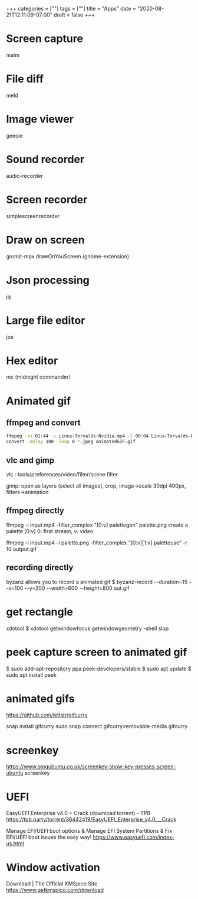 +++
categories = [""]
tags = [""]
title = "Apps"
date = "2020-08-21T12:11:09-07:00"
draft = false
+++

# Screen capture

maim

# File diff

meld

# Image viewer

geeqie

# Sound recorder

audio-recorder

# Screen recorder

simplescreenrecorder

# Draw on screen

gromit-mpx
drawOnYouScreen (gnome-extension)

# Json processing

jq

# Large file editor

joe

# Hex editor

mc (midnight commander)

# Animated gif

## ffmpeg and convert

```bash
ffmpeg -ss 01:44 -i Linus-Torvalds-Nvidia.mp4 -t 00:04 Linus-Torvalds-Nvidia_%03d.png
convert -delay 100 -loop 0 *.jpeg animatedGIF.gif
```

## vlc and gimp

vlc : tools/preferences/video/filter/scene filter

gimp: open as layers (select all images), crop, image->scale 30dpi 400px, filters->animation

## ffmpeg directly

ffmpeg -i input.mp4 -filter_complex "[0:v] palettegen" palette.png
create a palette [0:v] 0: first stream, v: video

ffmpeg -i input.mp4 -i palette.png -filter_complex "[0:v][1:v] paletteuse"
 -r 10 output.gif

## recording directly

byzanz allows you to record a animated gif
$ byzanz-record --duration=15 --x=100 --y=200 --width=600 --height=800 out.gif

# get rectangle
xdotool
$ xdotool getwindowfocus getwindowgeometry -shell
slop

# peek capture screen to animated gif
$ sudo add-apt-repository ppa:peek-developers/stable
$ sudo apt update
$ sudo apt install peek

# animated gifs
https://github.com/lettier/gifcurry

snap install gifcurry
sudo snap connect gifcurry:removable-media
gifcurry

# screenkey
https://www.omgubuntu.co.uk/screenkey-show-key-presses-screen-ubuntu
screenkey

# UEFI

EasyUEFI Enterprise v4.0 + Crack (download torrent) - TPB
https://tpb.party/torrent/36442419/EasyUEFI_Enterprise_v4.0___Crack

Manage EFI/UEFI boot options & Manage EFI System Partitions & Fix EFI/UEFI boot issues the easy way!
https://www.easyuefi.com/index-us.html

# Window activation

Download | The Official KMSpico Site
https://www.getkmspico.com/download
